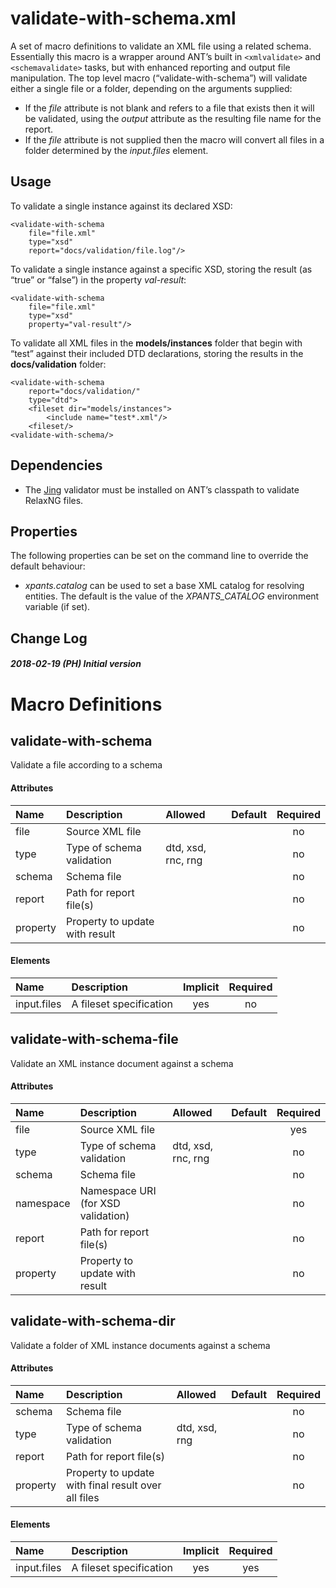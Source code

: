 # validate-with-schema.xml

A set of macro definitions to validate an XML file using a related
schema. Essentially this macro is a wrapper around ANT’s built in
`<xmlvalidate>` and `<schemavalidate>` tasks, but with enhanced
reporting and output file manipulation. The top level macro
(“validate-with-schema”) will validate either a single file or a
folder, depending on the arguments supplied:

  - If the *file* attribute is not blank and refers to a file that
    exists then it will be validated, using the *output* attribute as
    the resulting file name for the report.
  - If the *file* attribute is not supplied then the macro will convert
    all files in a folder determined by the *input.files* element.

## Usage

To validate a single instance against its declared XSD:

    <validate-with-schema
        file="file.xml"
        type="xsd"
        report="docs/validation/file.log"/>

To validate a single instance against a specific XSD, storing the result
(as “true” or “false”) in the property *val-result*:

    <validate-with-schema
        file="file.xml"
        type="xsd"
        property="val-result"/>

To validate all XML files in the **models/instances** folder that begin
with “test” against their included DTD declarations, storing the results
in the **docs/validation** folder:

    <validate-with-schema
        report="docs/validation/"
        type="dtd">
        <fileset dir="models/instances">
            <include name="test*.xml"/>
        <fileset/>
    <validate-with-schema/>

## Dependencies

  - The [Jing](http://www.thaiopensource.com/relaxng/jing.html)
    validator must be installed on ANT’s classpath to validate RelaxNG
    files.

## Properties

The following properties can be set on the command line to override the
default behaviour:

  - *xpants.catalog* can be used to set a base XML catalog for resolving
    entities. The default is the value of the *XPANTS\_CATALOG*
    environment variable (if set).

## Change Log

##### 2018-02-19 (PH) Initial version

# Macro Definitions

## validate-with-schema

Validate a file according to a
schema

#### Attributes

| Name     | Description                    | Allowed            | Default | Required |
| :------- | :----------------------------- | :----------------- | :-----: | :------: |
| file     | Source XML file                |                    |         |    no    |
| type     | Type of schema validation      | dtd, xsd, rnc, rng |         |    no    |
| schema   | Schema file                    |                    |         |    no    |
| report   | Path for report file(s)        |                    |         |    no    |
| property | Property to update with result |                    |         |    no    |

#### Elements

| Name        | Description             | Implicit | Required |
| :---------- | :---------------------- | :------: | :------: |
| input.files | A fileset specification |   yes    |    no    |

## validate-with-schema-file

Validate an XML instance document against a
schema

#### Attributes

| Name      | Description                        | Allowed            | Default | Required |
| :-------- | :--------------------------------- | :----------------- | :-----: | :------: |
| file      | Source XML file                    |                    |         |   yes    |
| type      | Type of schema validation          | dtd, xsd, rnc, rng |         |    no    |
| schema    | Schema file                        |                    |         |    no    |
| namespace | Namespace URI (for XSD validation) |                    |         |    no    |
| report    | Path for report file(s)            |                    |         |    no    |
| property  | Property to update with result     |                    |         |    no    |

## validate-with-schema-dir

Validate a folder of XML instance documents against a
schema

#### Attributes

| Name     | Description                                         | Allowed       | Default | Required |
| :------- | :-------------------------------------------------- | :------------ | :-----: | :------: |
| schema   | Schema file                                         |               |         |    no    |
| type     | Type of schema validation                           | dtd, xsd, rng |         |    no    |
| report   | Path for report file(s)                             |               |         |    no    |
| property | Property to update with final result over all files |               |         |    no    |

#### Elements

| Name        | Description             | Implicit | Required |
| :---------- | :---------------------- | :------: | :------: |
| input.files | A fileset specification |   yes    |   yes    |
